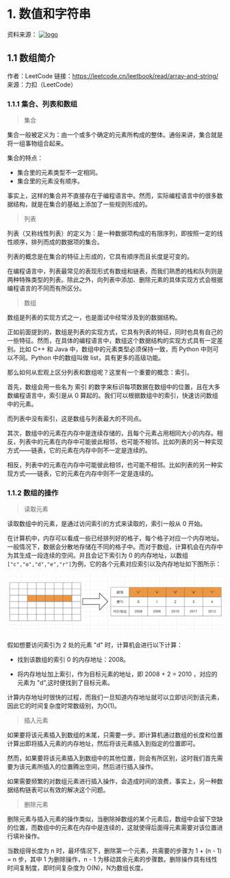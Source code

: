 # 1. 数值和字符串

资料来源： [![logo](https://static.leetcode.cn/cn-mono-assets/production/assets/logo-dark-cn.4c5e285b.svg)](https://leetcode.cn/)

## 1.1 数组简介

作者：LeetCode
链接：https://leetcode.cn/leetbook/read/array-and-string/
来源：力扣（LeetCode）

### 1.1.1 集合、列表和数组

> 集合

集合一般被定义为：由一个或多个确定的元素所构成的整体。通俗来讲，集合就是将一组事物组合起来。

集合的特点：

- 集合里的元素类型不一定相同。
- 集合里的元素没有顺序。

事实上，这样的集合并不直接存在于编程语言中。然而，实际编程语言中的很多数据结构，就是在集合的基础上添加了一些规则形成的。

> 列表

列表（又称线性列表）的定义为：是一种数据项构成的有限序列，即按照一定的线性顺序，排列而成的数据项的集合。

列表的概念是在集合的特征上形成的，它具有顺序而且长度是可变的。

在编程语言中，列表最常见的表现形式有数组和链表，而我们熟悉的栈和队列则是两种特殊类型的列表。除此之外，向列表中添加、删除元素的具体实现方式会根据编程语言的不同而有所区分。

> 数组

数组是列表的实现方式之一，也是面试中经常涉及到的数据结构。

正如前面提到的，数组是列表的实现方式，它具有列表的特征，同时也具有自己的一些特征。然而，在具体的编程语言中，数组这个数据结构的实现方式具有一定差别。比如 C++ 和 Java 中，数组中的元素类型必须保持一致，而 Python 中则可以不同。Python 中的数组叫做 list，具有更多的高级功能。

那么如何从宏观上区分列表和数组呢？这里有一个重要的概念：索引。

首先，数组会用一些名为 索引 的数字来标识每项数据在数组中的位置，且在大多数编程语言中，索引是从 0 算起的。我们可以根据数组中的索引，快速访问数组中的元素。

而列表中没有索引，这是数组与列表最大的不同点。

其次，数组中的元素在内存中是连续存储的，且每个元素占用相同大小的内存。相反，列表中的元素在内存中可能彼此相邻，也可能不相邻。比如列表的另一种实现方式——链表，它的元素在内存中则不一定是连续的。

相反，列表中的元素在内存中可能彼此相邻，也可能不相邻。比如列表的另一种实现方式——链表，它的元素在内存中则不一定是连续的。

### 1.1.2 数组的操作

>读取元素

读取数组中的元素，是通过访问索引的方式来读取的，索引一般从 0 开始。

在计算机中，内存可以看成一些已经排列好的格子，每个格子对应一个内存地址。一般情况下，数据会分散地存储在不同的格子中。而对于数组，计算机会在内存中为其生成一段连续的空间。并且会记下索引为 0 的内存地址，以数组`["c","o","d","e","r"]`为例，它的各个元素对应索引以及内存地址如下图所示：

![image-20230811090550600](image/image-20230811090550600.png)

假如想要访问索引为 2 处的元素 "d" 时，计算机会进行以下计算：

- 找到该数组的索引 0 的内存地址：2008。

- 将内存地址加上索引，作为目标元素的地址，即 2008 + 2 = 2010 ，对应的元素为 "d",这时便找到了目标元素。

计算内存地址时很快的过程，而我们一旦知道内存地址就可以立即访问到该元素，因此它的时间复杂度时常数级别，为O(1)。

> 插入元素

如果要将该元素插入到数组的末尾，只需要一步。即计算机通过数组的长度和位置计算出即将插入元素的内存地址，然后将该元素插入到指定的位置即可。

然而，如果要将该元素插入到数组中的其他位置，则会有所区别，这时我们首先需要为该元素所插入的位置腾出空间，然后进行插入操作。

如果需要频繁的对数组元素进行插入操作，会造成时间的浪费，事实上，另一种数据结构链表可以有效的解决这个问题。

> 删除元素

删除元素与插入元素的操作类似，当删除掉数组的某个元素后，数组中会留下空缺的位置，而数组中的元素在内存中是连续的，这就使得后面得元素需要对该位置进行填补操作。

当数组得长度为 n 时，最坏情况下，删除第一个元素，共需要的步骤为 1 + (n - 1) = n 步，其中 1 为删除操作，n - 1 为移动其余元素的步骤数。删除操作具有线性时间复制度，即时间复杂度为 O(N)，N为数组长度。
